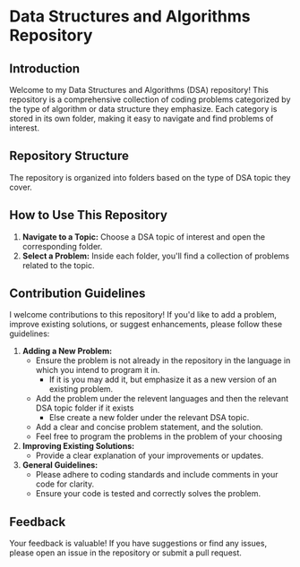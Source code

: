 # Data Structures and Algorithms Repository

## Introduction

Welcome to my Data Structures and Algorithms (DSA) repository! This repository is a comprehensive collection of coding problems categorized by the type of algorithm or data structure they emphasize. Each category is stored in its own folder, making it easy to navigate and find problems of interest.

## Repository Structure

The repository is organized into folders based on the type of DSA topic they cover.

## How to Use This Repository

1. **Navigate to a Topic:** Choose a DSA topic of interest and open the corresponding folder.
2. **Select a Problem:** Inside each folder, you'll find a collection of problems related to the topic.

## Contribution Guidelines

I welcome contributions to this repository! If you'd like to add a problem, improve existing solutions, or suggest enhancements, please follow these guidelines:

1. **Adding a New Problem:**
   - Ensure the problem is not already in the repository in the language in which you intend to program it in.
     - If it is you may add it, but emphasize it as a new version of an existing problem.
   - Add the problem under the relevent languages and then the relevant DSA topic folder if it exists
     - Else create a new folder under the relevant DSA topic.
   - Add a clear and concise problem statement, and the solution.
   - Feel free to program the problems in the problem of your choosing
2. **Improving Existing Solutions:**
   - Provide a clear explanation of your improvements or updates.
3. **General Guidelines:**
   - Please adhere to coding standards and include comments in your code for clarity.
   - Ensure your code is tested and correctly solves the problem.

## Feedback

Your feedback is valuable! If you have suggestions or find any issues, please open an issue in the repository or submit a pull request.
